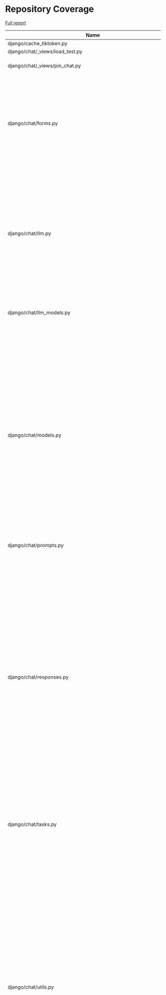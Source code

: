 # Repository Coverage

[Full report](https://htmlpreview.github.io/?https://github.com/justicecanada/otto/blob/python-coverage-comment-action-data/htmlcov/index.html)

| Name                                                                  |    Stmts |     Miss |   Cover |   Missing |
|---------------------------------------------------------------------- | -------: | -------: | ------: | --------: |
| django/cache\_tiktoken.py                                             |        9 |        9 |      0% |      1-21 |
| django/chat/\_views/load\_test.py                                     |       77 |       77 |      0% |     7-198 |
| django/chat/\_views/pin\_chat.py                                      |       47 |       31 |     34% |18-36, 45-52, 57-66 |
| django/chat/forms.py                                                  |      207 |       39 |     81% |46, 53, 140-155, 163-177, 196, 241, 249, 478, 480-482, 562-564, 584-608 |
| django/chat/llm.py                                                    |      192 |       54 |     72% |49, 76-89, 110, 133-150, 153-155, 168-169, 173-178, 194-211, 297-300, 303-306, 364, 386, 400 |
| django/chat/llm\_models.py                                            |       76 |        8 |     89% |76, 81-83, 88, 288, 292, 302 |
| django/chat/models.py                                                 |      348 |       62 |     82% |38, 81, 142-146, 149-153, 276-279, 284-290, 298, 406-410, 414, 418-422, 428, 434, 440, 472, 492, 510-514, 566, 570-572, 587, 598, 636, 640-659, 666-669, 679-680 |
| django/chat/prompts.py                                                |        5 |        0 |    100% |           |
| django/chat/responses.py                                              |      442 |      191 |     57% |67, 92, 101, 147, 226-350, 368-406, 417, 426-427, 435, 472, 478-507, 576-577, 582-643, 646-676, 746-772, 782-783, 786-789, 918-929, 939-951, 957-961, 977-978, 989-993, 1012, 1038, 1042, 1083-1084 |
| django/chat/tasks.py                                                  |       92 |       35 |     62% |27-60, 64-72, 137-138, 141-146 |
| django/chat/utils.py                                                  |      541 |       78 |     86% |103-105, 146, 158-159, 168-172, 186-187, 196, 245, 269, 271-272, 283, 285-301, 309-310, 317-318, 368-384, 417-419, 434-436, 499-500, 504-511, 519, 536-540, 887-888, 1000, 1013-1028, 1042-1049, 1061, 1092, 1094-1099, 1103 |
| django/chat/views.py                                                  |      480 |       98 |     80% |85-93, 109-111, 148, 178-180, 183-185, 208, 222-229, 235, 346-350, 382-463, 489-490, 524, 528, 591, 611, 655-656, 728-729, 739, 861-865, 874, 932-969, 979-980, 989-994, 1038-1052 |
| django/import\_timer.py                                               |        6 |        6 |      0% |       1-8 |
| django/laws/forms.py                                                  |       77 |        7 |     91% |28-33, 42, 56-61, 70, 109 |
| django/laws/loading\_utils.py                                         |      282 |       78 |     72% |60-75, 131-135, 153, 186-189, 248, 266, 268, 270, 289, 292, 294, 309-310, 312-313, 410-413, 423-441, 467-471, 483, 502, 554-555, 596-598, 692-810, 826, 833 |
| django/laws/loading\_views.py                                         |      106 |       17 |     84% |89-91, 168-171, 184, 248-258 |
| django/laws/management/commands/load\_laws\_xml.py                    |       97 |       55 |     43% |87-145, 157, 172, 174-175, 181-191 |
| django/laws/models.py                                                 |      191 |       33 |     83% |34, 77, 84-89, 111-115, 133-140, 148-153, 160, 187, 235-236, 289-297, 313 |
| django/laws/prompts.py                                                |        4 |        0 |    100% |           |
| django/laws/search\_history/models.py                                 |       20 |        3 |     85% |37, 42, 46 |
| django/laws/search\_history/views.py                                  |       51 |       37 |     27% |15-37, 43-92, 99-104 |
| django/laws/tasks.py                                                  |      317 |      113 |     64% |48-51, 62, 128, 141, 143, 150, 166-169, 211-215, 224-225, 234-235, 287-301, 313-338, 351, 369-380, 400-406, 455-468, 508-509, 516-533, 546, 550-552, 555-557, 563-578 |
| django/laws/test\_retriever\_performance.py                           |       60 |       10 |     83% |60-62, 81-83, 106-108, 117 |
| django/laws/translation.py                                            |        5 |        0 |    100% |           |
| django/laws/utils.py                                                  |       90 |       12 |     87% |24-26, 44, 90, 109-115, 132-136 |
| django/laws/views.py                                                  |      304 |      177 |     42% |81, 85, 98, 108, 116-117, 123-214, 226, 242, 280, 282, 287-289, 296-322, 336, 372, 380, 388, 397, 411-431, 438-446, 450-573, 580-654 |
| django/librarian/forms.py                                             |      101 |        4 |     96% |125-126, 211, 229 |
| django/librarian/models.py                                            |      337 |       47 |     86% |54-56, 124, 126, 134, 136, 138, 148, 173-175, 197, 251, 313-314, 319, 330-333, 408, 425-434, 438, 456, 490-492, 502-503, 509, 525, 552-553, 563-564, 574-575, 587-588 |
| django/librarian/tasks.py                                             |      117 |       44 |     62% |42-75, 82, 92, 105, 115, 123-125, 143-144, 147, 167-169, 180-183, 202-203 |
| django/librarian/translation.py                                       |        8 |        0 |    100% |           |
| django/librarian/utils/extract\_emails.py                             |      109 |       31 |     72% |58-72, 85, 87, 95-101, 119, 122, 131-143, 153, 155 |
| django/librarian/utils/extract\_zip.py                                |       68 |       12 |     82% |37-39, 50-59, 92 |
| django/librarian/utils/markdown\_splitter.py                          |      185 |       10 |     95% |72, 75-77, 88, 126, 140, 263, 273, 280 |
| django/librarian/utils/process\_document.py                           |       21 |        1 |     95% |        35 |
| django/librarian/utils/process\_engine.py                             |      547 |      107 |     80% |62-64, 89-98, 113, 184, 187, 193, 202-203, 207, 210, 213, 216, 223, 225, 227, 229, 231, 233, 237, 239, 241, 243, 278, 301, 303-305, 316, 318, 336-337, 353-364, 367-369, 386-412, 416-422, 432, 441-455, 500, 541-543, 589, 592-596, 602-606, 610, 658-659, 705, 839, 864, 875 |
| django/librarian/views.py                                             |      381 |       77 |     80% |87-108, 114, 142-161, 194, 256-257, 262, 298, 316, 331-335, 373-374, 385, 389-393, 421, 428-430, 548, 553, 569-604, 641 |
| django/otto/celery.py                                                 |       16 |        1 |     94% |        99 |
| django/otto/context\_processors.py                                    |       18 |        4 |     78% |     10-13 |
| django/otto/forms.py                                                  |       76 |        4 |     95% |73, 75, 215-216 |
| django/otto/management/commands/delete\_empty\_chats.py               |       19 |        1 |     95% |        29 |
| django/otto/management/commands/delete\_old\_chats.py                 |       21 |        2 |     90% |    32, 36 |
| django/otto/management/commands/delete\_text\_extractor\_files.py     |       18 |        0 |    100% |           |
| django/otto/management/commands/delete\_translation\_files.py         |       27 |        0 |    100% |           |
| django/otto/management/commands/delete\_unused\_libraries.py          |       21 |        2 |     90% |    32, 36 |
| django/otto/management/commands/reset\_app\_data.py                   |      122 |       18 |     85% |70-75, 90, 107-112, 132-137, 151-152, 157-160, 175-180, 191 |
| django/otto/management/commands/test\_laws\_query.py                  |       52 |       38 |     27% |18-121, 128-135 |
| django/otto/management/commands/update\_exchange\_rate.py             |       19 |        0 |    100% |           |
| django/otto/management/commands/warn\_libraries\_pending\_deletion.py |       26 |        3 |     88% |     29-33 |
| django/otto/models.py                                                 |      296 |       30 |     90% |28-30, 89-92, 125, 129-132, 167, 213, 216, 232, 253, 271, 397, 400, 455, 462, 490, 494, 501, 507, 556-557, 571, 575, 579, 602 |
| django/otto/rules.py                                                  |      175 |       15 |     91% |28, 46, 53, 55, 117-119, 124-126, 154, 222-224, 271 |
| django/otto/secure\_models.py                                         |      248 |       94 |     62% |21-22, 61, 86-100, 129-130, 135-136, 149-154, 183-224, 248, 268-269, 307, 337, 350, 359, 378, 393, 398, 403, 409-415, 418, 423, 429-434, 437, 442, 447, 454-482, 485-486, 491-498, 501-502, 508-522, 536-537, 542-552, 557-558, 561-562 |
| django/otto/settings.py                                               |      169 |       24 |     86% |46-49, 59-60, 223-232, 306, 319, 376-383, 415, 505-506, 556 |
| django/otto/tasks.py                                                  |       57 |       17 |     70% |11, 33, 53, 67, 72-75, 80-88, 96-98 |
| django/otto/templatetags/filters.py                                   |       10 |        1 |     90% |         8 |
| django/otto/templatetags/tags.py                                      |       10 |        1 |     90% |        18 |
| django/otto/translation.py                                            |       17 |        0 |    100% |           |
| django/otto/utils/auth.py                                             |       37 |        9 |     76% |14-28, 65-67 |
| django/otto/utils/common.py                                           |       70 |        4 |     94% |102, 131-133 |
| django/otto/utils/decorators.py                                       |       64 |        4 |     94% |25-26, 67, 90 |
| django/otto/utils/logging.py                                          |       15 |        0 |    100% |           |
| django/otto/utils/middleware.py                                       |       41 |        1 |     98% |        31 |
| django/otto/views.py                                                  |      639 |      156 |     76% |60, 65-66, 71-85, 120, 134, 145-155, 168, 304-305, 406, 423, 472-475, 491-492, 517, 527-535, 566-576, 588-593, 596, 605, 607-610, 612-613, 615-618, 641, 649, 658, 674-685, 791-792, 823, 825, 827, 841, 843, 850-851, 854-857, 867-873, 883, 885, 887, 892-912, 951, 960-969, 1048, 1056-1062, 1085-1086, 1100-1103, 1114, 1130-1133, 1145, 1178-1201, 1205-1213, 1237-1242, 1256, 1259-1261, 1295-1297, 1317-1320 |
| django/postgres\_wrapper/base.py                                      |        6 |        0 |    100% |           |
| django/text\_extractor/models.py                                      |       18 |        1 |     94% |        29 |
| django/text\_extractor/tasks.py                                       |      104 |       61 |     41% |34-131, 163, 190, 198-214 |
| django/text\_extractor/utils.py                                       |      130 |       32 |     75% |58-81, 117-121, 171-172, 185-191 |
| django/text\_extractor/views.py                                       |      163 |       45 |     72% |49, 67-75, 83-86, 109-131, 144-165, 180, 184, 192-213, 218, 223-228, 251, 257-258, 280-281, 304-306, 314 |
|                                                             **TOTAL** | **8704** | **2131** | **76%** |           |


## Setup coverage badge

Below are examples of the badges you can use in your main branch `README` file.

### Direct image

[![Coverage badge](https://raw.githubusercontent.com/justicecanada/otto/python-coverage-comment-action-data/badge.svg)](https://htmlpreview.github.io/?https://github.com/justicecanada/otto/blob/python-coverage-comment-action-data/htmlcov/index.html)

This is the one to use if your repository is private or if you don't want to customize anything.

### [Shields.io](https://shields.io) Json Endpoint

[![Coverage badge](https://img.shields.io/endpoint?url=https://raw.githubusercontent.com/justicecanada/otto/python-coverage-comment-action-data/endpoint.json)](https://htmlpreview.github.io/?https://github.com/justicecanada/otto/blob/python-coverage-comment-action-data/htmlcov/index.html)

Using this one will allow you to [customize](https://shields.io/endpoint) the look of your badge.
It won't work with private repositories. It won't be refreshed more than once per five minutes.

### [Shields.io](https://shields.io) Dynamic Badge

[![Coverage badge](https://img.shields.io/badge/dynamic/json?color=brightgreen&label=coverage&query=%24.message&url=https%3A%2F%2Fraw.githubusercontent.com%2Fjusticecanada%2Fotto%2Fpython-coverage-comment-action-data%2Fendpoint.json)](https://htmlpreview.github.io/?https://github.com/justicecanada/otto/blob/python-coverage-comment-action-data/htmlcov/index.html)

This one will always be the same color. It won't work for private repos. I'm not even sure why we included it.

## What is that?

This branch is part of the
[python-coverage-comment-action](https://github.com/marketplace/actions/python-coverage-comment)
GitHub Action. All the files in this branch are automatically generated and may be
overwritten at any moment.